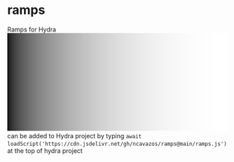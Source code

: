 # ramps
Ramps for Hydra
![](log.png)
can be added to Hydra project by typing
`await loadScript('https://cdn.jsdelivr.net/gh/ncavazos/ramps@main/ramps.js')`
at the top of hydra project
